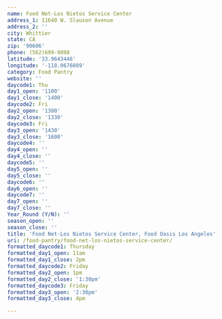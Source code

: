 ```yaml
---
name: Food Net-Los Nietos Service Center
address_1: 11640 W. Slauson Avenue
address_2: ''
city: Whittier
state: CA
zip: '90606'
phone: (562)699-9898
latitude: '33.9643446'
longitude: '-118.0676089'
category: Food Pantry
website: ''
daycode1: Thu
day1_open: '1100'
day1_close: '1400'
daycode2: Fri
day2_open: '1300'
day2_close: '1330'
daycode3: Fri
day3_open: '1430'
day3_close: '1600'
daycode4: ''
day4_open: ''
day4_close: ''
daycode5: ''
day5_open: ''
day5_close: ''
daycode6: ''
day6_open: ''
daycode7: ''
day7_open: ''
day7_close: ''
Year_Round (Y/N): ''
season_open: ''
season_close: ''
title: 'Food Net-Los Nietos Service Center, Food Oasis Los Angeles'
uri: /food-pantry/food-net-los-nietos-service-center/
formatted_daycode1: Thursday
formatted_day1_open: 11am
formatted_day1_close: 2pm
formatted_daycode2: Friday
formatted_day2_open: 1pm
formatted_day2_close: '1:30pm'
formatted_daycode3: Friday
formatted_day3_open: '2:30pm'
formatted_day3_close: 4pm

---
```

